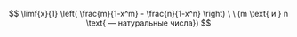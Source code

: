$$ \limf{x}{1} \left( \frac{m}{1-x^m} - \frac{n}{1-x^n} \right) \ \ (m \text{ и } n \text{ — натуральные числа})  $$